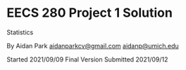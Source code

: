 EECS 280 Project 1 Solution
===========================
Statistics

By Aidan Park <aidanparkcv@gmail.com>
              <aidanp@umich.edu>


Started 2021/09/09
Final Version Submitted 2021/09/12